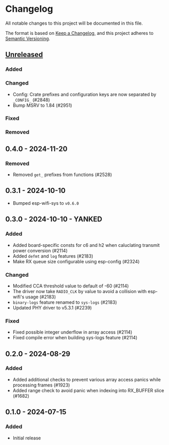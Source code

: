 # Changelog

All notable changes to this project will be documented in this file.

The format is based on [Keep a Changelog](https://keepachangelog.com/en/1.0.0/),
and this project adheres to [Semantic Versioning](https://semver.org/spec/v2.0.0.html).

## [Unreleased]

### Added

### Changed

- Config: Crate prefixes and configuration keys are now separated by `_CONFIG_` (#2848)
- Bump MSRV to 1.84 (#2951)

### Fixed

### Removed

## 0.4.0 - 2024-11-20

### Removed

- Removed `get_` prefixes from functions (#2528)

## 0.3.1 - 2024-10-10

- Bumped esp-wifi-sys to `v0.6.0`

## 0.3.0 - 2024-10-10 - YANKED

### Added

- Added board-specific consts for c6 and h2 when caluclating transmit power conversion (#2114)
- Added `defmt` and `log` features (#2183)
- Make RX queue size configurable using esp-config (#2324)

### Changed

- Modified CCA threshold value to default of -60 (#2114)
- The driver now take `RADIO_CLK` by value to avoid a collision with esp-wifi's usage (#2183)
- `binary-logs` feature renamed to `sys-logs` (#2183)
- Updated PHY driver to v5.3.1 (#2239)

### Fixed

- Fixed possible integer underflow in array access (#2114)
- Fixed compile error when building sys-logs feature (#2114)

## 0.2.0 - 2024-08-29

### Added

- Added additional checks to prevent various array access panics while processing frames (#1923)
- Added range check to avoid panic when indexing into RX_BUFFER slice (#1682)

## 0.1.0 - 2024-07-15

### Added

- Initial release

[Unreleased]: https://github.com/esp-rs/esp-hal/commits/main/esp-ieee802154?since=2024-11-20
